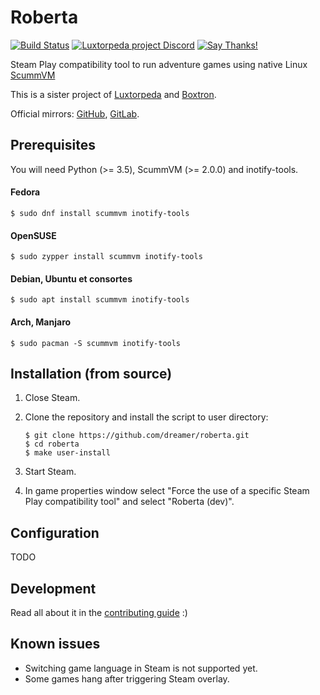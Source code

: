 # Roberta

[![Build Status](https://travis-ci.com/dreamer/roberta.svg?branch=master)](https://travis-ci.com/dreamer/roberta)
[![Luxtorpeda project Discord](https://img.shields.io/discord/514567252864008206.svg?label=discord)](https://discord.gg/8mFhUPX)
[![Say Thanks!](https://img.shields.io/badge/Say%20Thanks-!-1EAEDB.svg)](https://saythanks.io/to/dreamer)

Steam Play compatibility tool to run adventure games using native Linux
[ScummVM](https://www.scummvm.org/)

This is a sister project of
[Luxtorpeda](https://github.com/dreamer/luxtorpeda) and
[Boxtron](https://github.com/dreamer/boxtron).

Official mirrors:
[GitHub](https://github.com/dreamer/roberta),
[GitLab](https://gitlab.com/luxtorpeda/roberta).


## Prerequisites

You will need Python (>= 3.5), ScummVM (>= 2.0.0) and inotify-tools.

#### Fedora

    $ sudo dnf install scummvm inotify-tools

#### OpenSUSE

    $ sudo zypper install scummvm inotify-tools

#### Debian, Ubuntu et consortes

    $ sudo apt install scummvm inotify-tools

#### Arch, Manjaro

    $ sudo pacman -S scummvm inotify-tools


## Installation (from source)

1. Close Steam.
2. Clone the repository and install the script to user directory:

       $ git clone https://github.com/dreamer/roberta.git
       $ cd roberta
       $ make user-install

3. Start Steam.
4. In game properties window select "Force the use of a specific Steam Play
   compatibility tool" and select "Roberta (dev)".


## Configuration

TODO


## Development

Read all about it in the [contributing guide](https://github.com/dreamer/roberta/blob/master/CONTRIBUTING.md) :)


## Known issues

- Switching game language in Steam is not supported yet.
- Some games hang after triggering Steam overlay.
